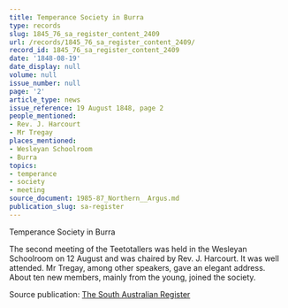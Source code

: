 ```yaml
---
title: Temperance Society in Burra
type: records
slug: 1845_76_sa_register_content_2409
url: /records/1845_76_sa_register_content_2409/
record_id: 1845_76_sa_register_content_2409
date: '1848-08-19'
date_display: null
volume: null
issue_number: null
page: '2'
article_type: news
issue_reference: 19 August 1848, page 2
people_mentioned:
- Rev. J. Harcourt
- Mr Tregay
places_mentioned:
- Wesleyan Schoolroom
- Burra
topics:
- temperance
- society
- meeting
source_document: 1985-87_Northern__Argus.md
publication_slug: sa-register
---
```


Temperance Society in Burra

The second meeting of the Teetotallers was held in the Wesleyan Schoolroom on 12 August and was chaired by Rev. J. Harcourt.  It was well attended.  Mr Tregay, among other speakers, gave an elegant address.  About ten new members, mainly from the young, joined the society.

Source publication: [The South Australian Register](/publications/sa-register/)
